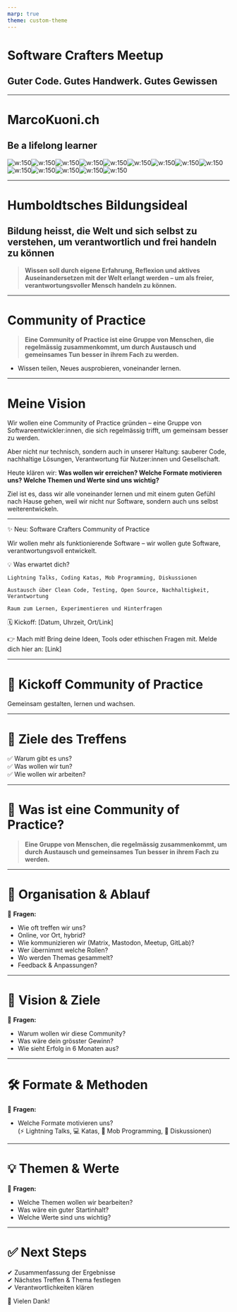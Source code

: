```yaml
---
marp: true
theme: custom-theme
---
```


# Software Crafters Meetup

## Guter Code. Gutes Handwerk. Gutes Gewissen

---

# MarcoKuoni.ch

## Be a lifelong learner

<div class="inline-images">

![w:150](./me/20171021-DiegoKaufmann33Portraets-422.jpg)![w:150](./me/576bd557-0d5e-4d0f-9e85-c01074a7fe22.jpeg)![w:150](./me/5b78b0e0-e9e8-4ad1-90e9-af66889f84e1.jpeg)![w:150](./me/5f8e3031-fcbc-442e-a31a-e2d53a89bff3.jpeg)![w:150](./me/677e94dc-3004-4596-885c-a8d5951c0a79.jpeg)![w:150](./me/6b42a245-5f60-473c-8976-cbc7928210b0.jpeg)![w:150](./me/bac1ec28-b95b-41ce-90ad-d210ab4b94d6.jpeg)![w:150](./me/d6c30c66-fd46-495e-a5dd-52a6755e2a97.jpeg)![w:150](./me/e56f08bf-af44-495a-95ba-e0d08006c1a8.jpeg)![w:150](./me/e95821c2-590a-4809-94da-186f8dcdaf94.jpeg)![w:150](./me/eed1c251-a113-4a2c-91dd-091a0f5c4bce.jpeg)![w:150](./me/feb5838e-87b7-4001-b854-b90909537ed1.jpeg)![w:150](./me/marco_pb.jpg)![w:150](./me/marcokuoni1.jpg)

</div>

---

# Humboldtsches Bildungsideal

## Bildung heisst, die Welt und sich selbst zu verstehen, um verantwortlich und frei handeln zu können

> **Wissen soll durch eigene Erfahrung, Reflexion und aktives Auseinandersetzen mit der Welt erlangt werden – um als freier, verantwortungsvoller Mensch handeln zu können.**

---

# Community of Practice

> **Eine Community of Practice ist eine Gruppe von Menschen, die regelmässig zusammenkommt, um durch Austausch und gemeinsames Tun besser in ihrem Fach zu werden.**

- Wissen teilen, Neues ausprobieren, voneinander lernen.

---

# Meine Vision

Wir wollen eine Community of Practice gründen – eine Gruppe von Softwareentwickler:innen, die sich regelmässig trifft, um gemeinsam besser zu werden.

Aber nicht nur technisch, sondern auch in unserer Haltung: sauberer Code, nachhaltige Lösungen, Verantwortung für Nutzer:innen und Gesellschaft.

Heute klären wir: **Was wollen wir erreichen? Welche Formate motivieren uns? Welche Themen und Werte sind uns wichtig?**

Ziel ist es, dass wir alle voneinander lernen und mit einem guten Gefühl nach Hause gehen, weil wir nicht nur Software, sondern auch uns selbst weiterentwickeln.

---

✨ Neu: Software Crafters Community of Practice

Wir wollen mehr als funktionierende Software – wir wollen gute Software, verantwortungsvoll entwickelt.

💡 Was erwartet dich?

    Lightning Talks, Coding Katas, Mob Programming, Diskussionen

    Austausch über Clean Code, Testing, Open Source, Nachhaltigkeit, Verantwortung

    Raum zum Lernen, Experimentieren und Hinterfragen

🗓️ Kickoff: [Datum, Uhrzeit, Ort/Link]

👉 Mach mit!
Bring deine Ideen, Tools oder ethischen Fragen mit.
Melde dich hier an: [Link]

<!-- # SoftwareCraftsmanship #SoftwareCrafters #CommunityOfPractice #CleanCode #OpenSource #Nachhaltigkeit #EthikInDerIT -->

---

# 🚀 Kickoff Community of Practice

Gemeinsam gestalten, lernen und wachsen.

---

# 🎯 Ziele des Treffens

✅ Warum gibt es uns?  
✅ Was wollen wir tun?  
✅ Wie wollen wir arbeiten?

---

# 🤝 Was ist eine Community of Practice?

> **Eine Gruppe von Menschen, die regelmässig zusammenkommt, um durch Austausch und gemeinsames Tun besser in ihrem Fach zu werden.**

---

# 📅 Organisation & Ablauf

📝 **Fragen:**

- Wie oft treffen wir uns?
- Online, vor Ort, hybrid?
- Wie kommunizieren wir (Matrix, Mastodon, Meetup, GitLab)?
- Wer übernimmt welche Rollen?
- Wo werden Themas gesammelt?
- Feedback & Anpassungen?

---

# 🌟 Vision & Ziele

📝 **Fragen:**

- Warum wollen wir diese Community?
- Was wäre dein grösster Gewinn?
- Wie sieht Erfolg in 6 Monaten aus?

---

# 🛠️ Formate & Methoden

📝 **Fragen:**

- Welche Formate motivieren uns?  
  (⚡ Lightning Talks, 💻 Katas, 👥 Mob Programming, 💬 Diskussionen)

---

# 💡 Themen & Werte

📝 **Fragen:**

- Welche Themen wollen wir bearbeiten?
- Was wäre ein guter Startinhalt?
- Welche Werte sind uns wichtig?

---

# ✅ Next Steps

✔ Zusammenfassung der Ergebnisse  
✔ Nächstes Treffen & Thema festlegen  
✔ Verantwortlichkeiten klären

🙏 Vielen Dank!

<!--
https://marpit.marp.app
 marp slides.md -w --theme-set custom-theme.css
-->

